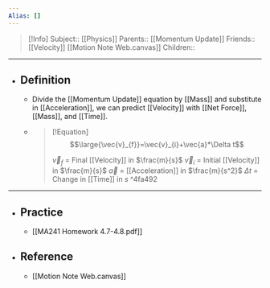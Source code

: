 ```yaml
---
Alias: []
---
```

> [!Info]
> Subject:: [[Physics]]
> Parents:: [[Momentum Update]]
> Friends:: [[Velocity]] [[Motion Note Web.canvas]]
> Children:: 
---
- ## Definition
	- Divide the [[Momentum Update]] equation by [[Mass]] and substitute in [[Acceleration]], we can predict [[Velocity]] with [[Net Force]], [[Mass]], and [[Time]].
	- > [!Equation]
	  > $$\large{\vec{v}_{f}}=\vec{v}_{i}+\vec{a}*\Delta t$$
	  > 
	  > $\vec{v}_{f}$ = Final [[Velocity]] in $\frac{m}{s}$
	  > $\vec{v}_{i}$ = Initial [[Velocity]] in $\frac{m}{s}$
	  > $\vec{a}$ = [[Acceleration]] in $\frac{m}{s^2}$
	  > $\Delta t$ = Change in [[Time]] in $s$ ^4fa492
---
- ## Practice
	- [[MA241 Homework 4.7-4.8.pdf]]
- ## Reference
	- [[Motion Note Web.canvas]]